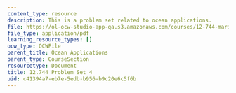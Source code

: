 ```yaml
---
content_type: resource
description: This is a problem set related to ocean applications.
file: https://ol-ocw-studio-app-qa.s3.amazonaws.com/courses/12-744-marine-isotope-chemistry-fall-2012/c41394a7eb7e5edbb956b9c20e6c5f6b_MIT12_744F12_Prob_Set4.pdf
file_type: application/pdf
learning_resource_types: []
ocw_type: OCWFile
parent_title: Ocean Applications
parent_type: CourseSection
resourcetype: Document
title: 12.744 Problem Set 4
uid: c41394a7-eb7e-5edb-b956-b9c20e6c5f6b
---
```

